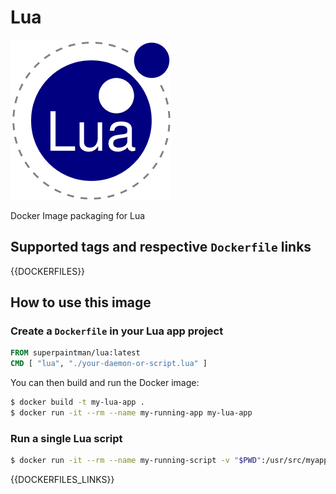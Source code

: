 # Lua

[![Lua][lua-image]][lua-url]


Docker Image packaging for Lua


## Supported tags and respective `Dockerfile` links

{{DOCKERFILES}}

## How to use this image
### Create a `Dockerfile` in your Lua app project

```Dockerfile
FROM superpaintman/lua:latest
CMD [ "lua", "./your-daemon-or-script.lua" ]
```


You can then build and run the Docker image:

```sh
$ docker build -t my-lua-app .
$ docker run -it --rm --name my-running-app my-lua-app
```


### Run a single Lua script

```sh
$ docker run -it --rm --name my-running-script -v "$PWD":/usr/src/myapp -w /usr/src/myapp superpaintman/lua:latest lua your-daemon-or-script.lua
```


[lua-image]: https://raw.githubusercontent.com/SuperPaintman/docker-lua/master/README/logo.png
[lua-url]: //www.lua.org
{{DOCKERFILES_LINKS}}
